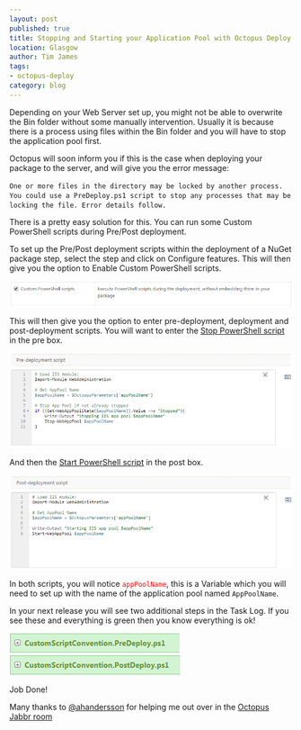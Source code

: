 ```yaml
---
layout: post
published: true
title: Stopping and Starting your Application Pool with Octopus Deploy
location: Glasgow
author: Tim James
tags:
- octopus-deploy
category: blog
---
```


Depending on your Web Server set up, you might not be able to overwrite the Bin folder without some manually intervention. Usually it is because there is a process using files within the Bin folder and you will have to stop the application pool first.

Octopus will soon inform you if this is the case when deploying your package to the server, and will give you the error message:

<span color="red">`One or more files in the directory may be locked by another process. You could use a PreDeploy.ps1 script to stop any processes that may be locking the file. Error details follow.`</span>

<!--excerpt-->

There is a pretty easy solution for this. You can run some Custom PowerShell scripts during Pre/Post deployment.

To set up the Pre/Post deployment scripts within the deployment of a NuGet package step, select the step and click on Configure features. This will then give you the option to Enable Custom PowerShell scripts.

![Export Layers to files options](/img/custom-scripts.jpg)

This will then give you the option to enter pre-deployment, deployment and post-deployment scripts. You will want to enter the [Stop PowerShell script](http://library.octopusdeploy.com/#!/step-template/actiontemplate-iis-apppool-stop) in the pre box.

![Export Layers to files options](/img/pre-deploy.png)

And then the [Start PowerShell script](http://library.octopusdeploy.com/#!/step-template/actiontemplate-iis-apppool-start) in the post box.

![Export Layers to files options](/img/post-deploy.png)

In both scripts, you will notice <span style="color: red;">`appPoolName`</span>, this is a Variable which you will need to set up with the name of the application pool named `AppPoolName`.

In your next release you will see two additional steps in the Task Log. If you see these and everything is green then you know everything is ok!

![Export Layers to files options](/img/pre-deploy-success.png)
![Export Layers to files options](/img/post-deploy-success.png)

Job Done!

Many thanks to [@ahandersson](https://twitter.com/ahandersson) for helping me out over in the [Octopus Jabbr room](https://jabbr.net/#/rooms/octopus)




